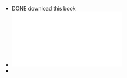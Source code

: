 - DONE download this book
- ![Building a Second Brain (Tiago Forte) (z-lib.org).pdf](../assets/Building_a_Second_Brain_(Tiago_Forte)_(z-lib.org)_1665332143207_0.pdf)
-